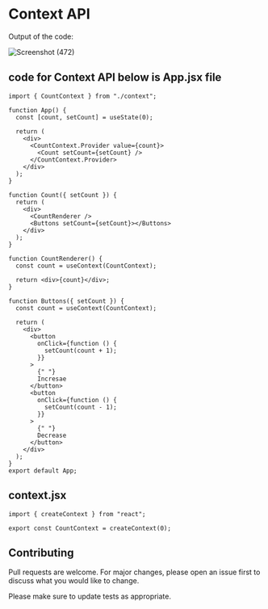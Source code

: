 # Context API

Output of the code: 

![Screenshot (472)](https://github.com/user-attachments/assets/e8336cab-919d-490a-a915-2f5776d0b59f)




## code for Context API below is App.jsx file

```import { useContext, useState } from "react";
import { CountContext } from "./context";

function App() {
  const [count, setCount] = useState(0);

  return (
    <div>
      <CountContext.Provider value={count}>
        <Count setCount={setCount} />
      </CountContext.Provider>
    </div>
  );
}

function Count({ setCount }) {
  return (
    <div>
      <CountRenderer />
      <Buttons setCount={setCount}></Buttons>
    </div>
  );
}

function CountRenderer() {
  const count = useContext(CountContext);

  return <div>{count}</div>;
}

function Buttons({ setCount }) {
  const count = useContext(CountContext);

  return (
    <div>
      <button
        onClick={function () {
          setCount(count + 1);
        }}
      >
        {" "}
        Incresae
      </button>
      <button
        onClick={function () {
          setCount(count - 1);
        }}
      >
        {" "}
        Decrease
      </button>
    </div>
  );
}
export default App;

```


## context.jsx 
```
import { createContext } from "react";

export const CountContext = createContext(0);

````
## Contributing

Pull requests are welcome. For major changes, please open an issue first
to discuss what you would like to change.

Please make sure to update tests as appropriate.
